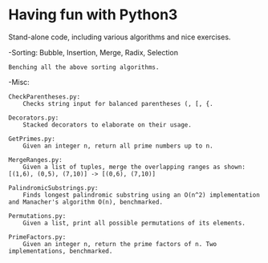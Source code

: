 # Having fun with Python3

Stand-alone code, including various algorithms and nice exercises.

-Sorting:
	Bubble, Insertion, Merge, Radix, Selection
	
	Benching all the above sorting algorithms.

-Misc:

	CheckParentheses.py:
		Checks string input for balanced parentheses (, [, {.

	Decorators.py:
		Stacked decorators to elaborate on their usage.

	GetPrimes.py:
		Given an integer n, return all prime numbers up to n.

	MergeRanges.py:
		Given a list of tuples, merge the overlapping ranges as shown: [(1,6), (0,5), (7,10)] -> [(0,6), (7,10)]

	PalindromicSubstrings.py:
		Finds longest palindromic substring using an O(n^2) implementation and Manacher's algorithm O(n), benchmarked.

	Permutations.py:
		Given a list, print all possible permutations of its elements.

	PrimeFactors.py:
		Given an integer n, return the prime factors of n. Two implementations, benchmarked.

	